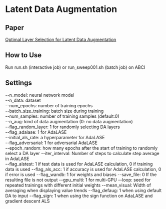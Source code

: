 # Latent Data Augmentation


## Paper
[Optimal Layer Selection for Latent Data Augmentation](https://arxiv.org/abs/2408.13426)

## How to Use
Run run.sh (interactive job) or run_sweep001.sh (batch job) on ABCI

## Settings 
--n_model: neural network model   
--n_data: dataset  
--num_epochs: number of training epochs  
--batch_size_training: batch size during training  
--num_samples: number of training samples (default:0)  
--n_aug: kind of data augmentation (0: no data augmentation)  
--flag_random_layer: 1 for randomly selecting DA layers  
--flag_adalase: 1 for AdaLASE  
--initial_als_rate: a hyperparameter for AdaLASE  
--flag_adversarial: 1 for adversarial AdaLASE  
--epoch_random: how many epochs after the start of training to randomly select a DA layer 
--iter_interval: Number of steps to calculate step average in AdaLASE  
--flag_alstest: 1 if test data is used for AdaLASE calculation, 0 if training data is used
--flag_als_acc: 1 if accuracy is used for AdaLASE calculation, 0 if error is used
--flag_wandb: 1 for weights and biases 
--save_file: 0 If the resulting file is not output
--gpu_multi: 1 for multi-GPU 
--loop: seed for repeated trainings with different initial weights 
--mean_visual: Width of averaging when displaying value trends
--flag_defaug: 1 when using default DA to input 
--flag_sign: 1 when using the sign function on AdaLASE and gradient descent ALS 
  
